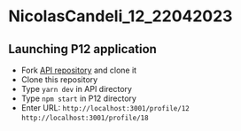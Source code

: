 # NicolasCandeli_12_22042023

## Launching P12 application

- Fork [API repository](https://github.com/OpenClassrooms-Student-Center/P9-front-end-dashboard) and clone it
- Clone this repository
- Type `yarn dev` in API directory
- Type `npm start` in P12 directory
- Enter URL:
  `http://localhost:3001/profile/12`
  `http://localhost:3001/profile/18`
